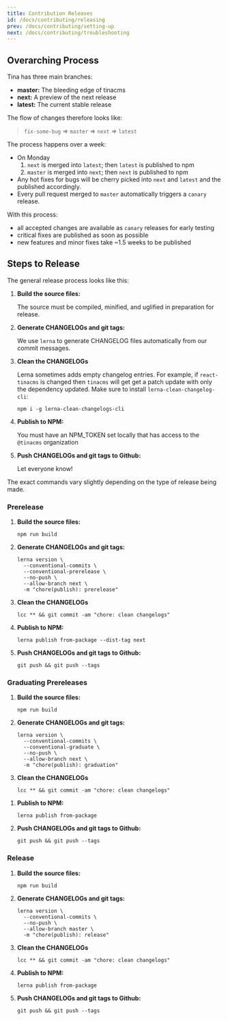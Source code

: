 ```yaml
---
title: Contribution Releases
id: /docs/contributing/releasing
prev: /docs/contributing/setting-up
next: /docs/contributing/troubleshooting
---
```


## Overarching Process

Tina has three main branches:

- **master:** The bleeding edge of tinacms
- **next:** A preview of the next release
- **latest:** The current stable release

The flow of changes therefore looks like:

> `fix-some-bug` => `master` => `next` => `latest`

The process happens over a week:

- On Monday
  1. `next` is merged into `latest`; then `latest` is published to npm
  2. `master` is merged into `next`; then `next` is published to npm
- Any hot fixes for bugs will be cherry picked into `next` and `latest`
  and the published accordingly.
- Every pull request merged to `master` automatically triggers a
  `canary` release.

With this process:

- all accepted changes are available as `canary` releases for early testing
- critical fixes are published as soon as possible
- new features and minor fixes take ~1.5 weeks to be published

## Steps to Release

The general release process looks like this:

1. **Build the source files:**

   The source must be compiled, minified, and uglified in preparation for release.

1. **Generate CHANGELOGs and git tags:**

   We use `lerna` to generate CHANGELOG files automatically from our commit messages.

1. **Clean the CHANGELOGs**

   Lerna sometimes adds empty changelog entries. For example, if `react-tinacms` is changed
   then `tinacms` will get get a patch update with only the dependency updated. Make sure to install `lerna-clean-changelog-cli`:

   ```
   npm i -g lerna-clean-changelogs-cli
   ```

1. **Publish to NPM:**

   You must have an NPM_TOKEN set locally that has access to the `@tinacms` organization

1. **Push CHANGELOGs and git tags to Github:**

   Let everyone know!

The exact commands vary slightly depending on the type of release being made.

### Prerelease

1. **Build the source files:**

   ```
   npm run build
   ```

1. **Generate CHANGELOGs and git tags:**

   ```
   lerna version \
     --conventional-commits \
     --conventional-prerelease \
     --no-push \
     --allow-branch next \
     -m "chore(publish): prerelease"
   ```

1. **Clean the CHANGELOGs**

   ```
   lcc ** && git commit -am "chore: clean changelogs"
   ```

1. **Publish to NPM:**
   ```
   lerna publish from-package --dist-tag next
   ```
1. **Push CHANGELOGs and git tags to Github:**
   ```
   git push && git push --tags
   ```

### Graduating Prereleases

1. **Build the source files:**

   ```
   npm run build
   ```

1. **Generate CHANGELOGs and git tags:**

   ```
   lerna version \
     --conventional-commits \
     --conventional-graduate \
     --no-push \
     --allow-branch next \
     -m "chore(publish): graduation"
   ```

1. **Clean the CHANGELOGs**

   ```
   lcc ** && git commit -am "chore: clean changelogs"
   ```

1) **Publish to NPM:**

   ```
   lerna publish from-package
   ```

1) **Push CHANGELOGs and git tags to Github:**
   ```
   git push && git push --tags
   ```

### Release

1. **Build the source files:**

   ```
   npm run build
   ```

1. **Generate CHANGELOGs and git tags:**

   ```
   lerna version \
     --conventional-commits \
     --no-push \
     --allow-branch master \
     -m "chore(publish): release"
   ```

1. **Clean the CHANGELOGs**

   ```
   lcc ** && git commit -am "chore: clean changelogs"
   ```

1. **Publish to NPM:**
   ```
   lerna publish from-package
   ```
1. **Push CHANGELOGs and git tags to Github:**
   ```
   git push && git push --tags
   ```
